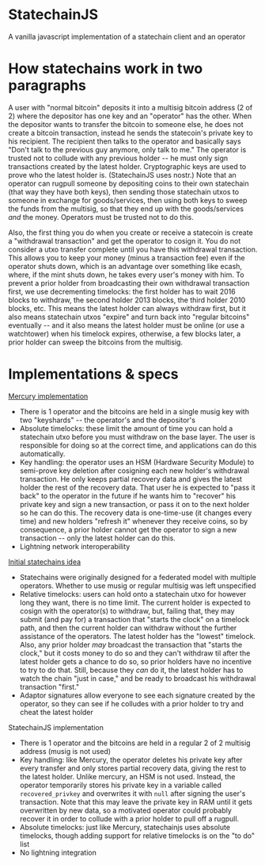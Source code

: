 # StatechainJS
A vanilla javascript implementation of a statechain client and an operator

# How statechains work in two paragraphs

A user with "normal bitcoin" deposits it into a multisig bitcoin address (2 of 2) where the depositor has one key and an "operator" has the other. When the depositor wants to transfer the bitcoin to someone else, he does not create a bitcoin transaction, instead he sends the statecoin's private key to his recipient. The recipient then talks to the operator and basically says "Don't talk to the previous guy anymore, only talk to me." The operator is trusted not to collude with any previous holder -- he must only sign transactions created by the latest holder. Cryptographic keys are used to prove who the latest holder is. (StatechainJS uses nostr.) Note that an operator can rugpull someone by depositing coins to their own statechain (that way they have both keys), then sending those statechain utxos to someone in exchange for goods/services, then using both keys to sweep the funds from the multisig, so that they end up with the goods/services *and* the money. Operators must be trusted not to do this.

Also, the first thing you do when you create or receive a statecoin is create a "withdrawal transaction" and get the operator to cosign it. You do not consider a utxo transfer complete until you have this withdrawal transaction. This allows you to keep your money (minus a transaction fee) even if the operator shuts down, which is an advantage over something like ecash, where, if the mint shuts down, he takes every user's money with him. To prevent a prior holder from broadcasting their own withdrawal transaction first, we use decrementing timelocks: the first holder has to wait 2016 blocks to withdraw, the second holder 2013 blocks, the third holder 2010 blocks, etc. This means the latest holder can always withdraw first, but it also means statechain utxos "expire" and turn back into "regular bitcoins" eventually -- and it also means the latest holder must be online (or use a watchtower) when his timelock expires, otherwise, a few blocks later, a prior holder can sweep the bitcoins from the multisig.

# Implementations & specs

[Mercury implementation](https://docs.mercurylayer.com/)

- There is 1 operator and the bitcoins are held in a single musig key with two "keyshards" -- the operator's and the depositor's
- Absolute timelocks: these limit the amount of time you can hold a statechain utxo before you must withdraw on the base layer. The user is responsible for doing so at the correct time, and applications can do this automatically.
- Key handling: the operator uses an HSM (Hardware Security Module) to semi-prove key deletion after cosigning each new holder's withdrawal transaction. He only keeps partial recovery data and gives the latest holder the rest of the recovery data. That user he is expected to "pass it back" to the operator in the future if he wants him to "recover" his private key and sign a new transaction, or pass it on to the next holder so he can do this. The recovery data is one-time-use (it changes every time) and new holders "refresh it" whenever they receive coins, so by consequence, a prior holder cannot get the operator to sign a new transaction -- only the latest holder can do this.
- Lightning network interoperability

[Initial statechains idea](https://medium.com/@RubenSomsen/statechains-non-custodial-off-chain-bitcoin-transfer-1ae4845a4a39)

- Statechains were originally designed for a federated model with multiple operators. Whether to use musig or regular multisig was left unspecified
- Relative timelocks: users can hold onto a statechain utxo for however long they want, there is no time limit. The current holder is expected to cosign with the operator(s) to withdraw, but, failing that, they may submit (and pay for) a transaction that "starts the clock" on a timelock path, and then the current holder can withdraw without the further assistance of the operators. The latest holder has the "lowest" timelock. Also, any prior holder *may* broadcast the transaction that "starts the clock," but it costs money to do so and they can't withdraw til after the latest holder gets a chance to do so, so prior holders have no incentive to try to do that. Still, because they *can* do it, the latest holder has to watch the chain "just in case," and be ready to broadcast his withdrawal transaction "first."
- Adaptor signatures allow everyone to see each signature created by the operator, so they can see if he colludes with a prior holder to try and cheat the latest holder

StatechainJS implementation

- There is 1 operator and the bitcoins are held in a regular 2 of 2 multisig address (musig is not used)
- Key handling: like Mercury, the operator deletes his private key after every transfer and only stores partial recovery data, giving the rest to the latest holder. Unlike mercury, an HSM is not used. Instead, the operator temporarily stores his private key in a variable called `recovered_privkey` and overwrites it with `null` after signing the user's transaction. Note that this may leave the private key in RAM until it gets overwritten by new data, so a motivated operator could probably recover it in order to collude with a prior holder to pull off a rugpull.
- Absolute timelocks: just like Mercury, statechainjs uses absolute timelocks, though adding support for relative timelocks is on the "to do" list
- No lightning integration
